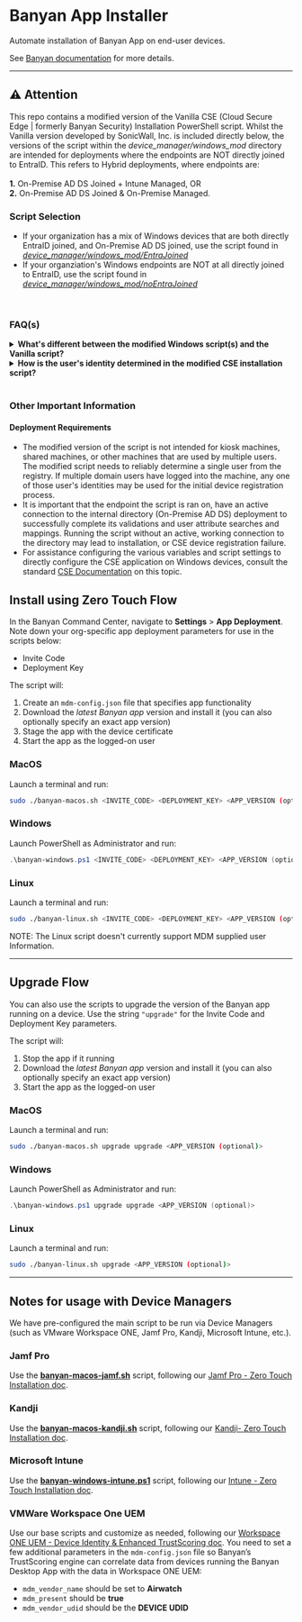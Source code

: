 # Banyan App Installer

Automate installation of Banyan App on end-user devices.

See [Banyan documentation](https://docs.banyansecurity.io/docs/feature-guides/manage-users-and-devices/device-managers/distribute-desktopapp/) for more details.

---

## ⚠️ Attention

This repo contains a modified version of the Vanilla CSE (Cloud Secure Edge | formerly Banyan Security) Installation PowerShell script. Whilst the Vanilla version developed by SonicWall, Inc. is included directly below, the versions of the script within the _device_manager/windows_mod_ directory are intended for deployments where the endpoints are NOT directly joined to EntraID. This refers to Hybrid deployments, where endpoints are: <br>
<br>
**1.** On-Premise AD DS Joined + Intune Managed, OR<br>
**2.** On-Premise AD DS Joined & On-Premise Managed.

### Script Selection

* If your organization has a mix of Windows devices that are both directly EntraID joined, and On-Premise AD DS joined, use the script found in [_device_manager/windows_mod/EntraJoined_](device_manager/windows_mod/EntraJoined/banyan-windows-intune_with_AD_search_with-Entra-Join.ps1)
* If your organziation's Windows endpoints are NOT at all directly joined to EntraID, use the script found in [_device_manager/windows_mod/noEntraJoined_](device_manager/windows_mod/noEntraJoined/banyan-windows-intune_with_AD_search-without-Entra-Join.ps1)

<br>

### FAQ(s)

<details>
  <summary><strong>What's different between the modified Windows script(s) and the Vanilla script?</strong></summary>
<br>The original version of the CSE installation script for Windows devices was primarily intended for Intune managed endpoints that are also joined to EntraID. Whilst it is still possible to use that script for endpoints that are not joined to EntraID, as presently written, it will only work if you use the STAGED USER, alternative deployment scenario described in the [CSE%20Documentation](https://docs.banyansecurity.io/docs/manage-users-and-devices/device-managers/distribute-desktopapp/#staged-user-and-zero-touch-installation). This can lead to an undesriable behaviour for some organizations where each of their Windows endpoints known to CSE via the script device registration process are associated to a placeholder user in the CSE Command Center, shown as _Staged User_.

The modified version of the script remedies this by searching for the user's identity from other sources.<br><br>
</details>


<details>
  <summary><strong>How is the user's identity determined in the modified CSE installation script?</strong></summary>
<br>The modified scripts attempt to use a different registry key than is used in the vanilla version. The registry key should be available in any Windows machine that is joined to an on-premise AD DS deployment.

The script will both, fetch, and compare the identity retreived from the registry against the AD DS directory. In the event the identity matches, the determined identity, the user's UPN (User Principal Name) will be used to register the endpoint with CSE. For this to work correctly, the user's UPN and primary email address, IE: their _mail_ attribute, should have identical values. If the user's _UPN_ and _mail_ attribues have different values, the script can fallback to the UPN retreived from the registry. This occurance is seen in organizations where they have implemented a .local domain internally, but a .com, .net, .org, etc... domain externally.

**Note:** Since .local domains are invalid in most cloud IdPs (Identity Providers), such as EntraID, Okta, OneLogin, Duo, etc..., further modification of the script will be necessary to omit the _UPN_ and use the user's _mail_ attribute instead.<br><br>
</details>
<br>

### Other Important Information
#### Deployment Requirements
* The modified version of the script is not intended for kiosk machines, shared machines, or other machines that are used by multiple users. The modified script needs to reliably determine a single user from the registry. If multiple domain users have logged into the machine, any one of those user's identities may be used for the initial device registration process.
* It is important that the endpoint the script is ran on, have an active connection to the internal directory (On-Premise AD DS) deployment to successfully complete its validations and user attribute searches and mappings. Running the script without an active, working connection to the directory may lead to installation, or CSE device registration failure.
* For assistance configuring the various variables and script settings to directly configure the CSE application on Windows devices, consult the standard [CSE Documentation](https://docs.banyansecurity.io/docs/manage-users-and-devices/device-managers/distribute-desktopapp/) on this topic.


## Install using Zero Touch Flow

In the Banyan Command Center, navigate to **Settings** > **App Deployment**. Note down your org-specific app deployment parameters for use in the scripts below:
- Invite Code
- Deployment Key

The script will:
1. Create an `mdm-config.json` file that specifies app functionality
2. Download the *latest Banyan app* version and install it (you can also optionally specify an exact app version)
3. Stage the app with the device certificate
4. Start the app as the logged-on user


### MacOS

Launch a terminal and run:

```bash
sudo ./banyan-macos.sh <INVITE_CODE> <DEPLOYMENT_KEY> <APP_VERSION (optional)>
```

### Windows

Launch PowerShell as Administrator and run:

```powershell
.\banyan-windows.ps1 <INVITE_CODE> <DEPLOYMENT_KEY> <APP_VERSION (optional)>
```

### Linux

Launch a terminal and run:

```bash
sudo ./banyan-linux.sh <INVITE_CODE> <DEPLOYMENT_KEY> <APP_VERSION (optional)>
```
NOTE: The Linux script doesn't currently support MDM supplied user Information.

---

## Upgrade Flow

You can also use the scripts to upgrade the version of the Banyan app running on a device. Use the string `"upgrade"` for the Invite Code and Deployment Key parameters.

The script will:
1. Stop the app if it running
2. Download the *latest Banyan app* version and install it (you can also optionally specify an exact app version)
3. Start the app as the logged-on user


### MacOS

Launch a terminal and run:

```bash
sudo ./banyan-macos.sh upgrade upgrade <APP_VERSION (optional)>
```

### Windows

Launch PowerShell as Administrator and run:

```powershell
.\banyan-windows.ps1 upgrade upgrade <APP_VERSION (optional)>
```

### Linux

Launch a terminal and run:

```bash
sudo ./banyan-linux.sh upgrade <APP_VERSION (optional)>
```

---

## Notes for usage with Device Managers

We have pre-configured the main script to be run via Device Managers (such as VMware Workspace ONE, Jamf Pro, Kandji, Microsoft Intune, etc.).

### Jamf Pro

Use the [**banyan-macos-jamf.sh**](device_manager/banyan-macos-jamf.sh) script, following our [Jamf Pro - Zero Touch Installation doc](https://docs.banyansecurity.io/docs/feature-guides/manage-users-and-devices/device-managers/jamf-pro-zero-touch/).


### Kandji

Use the [**banyan-macos-kandji.sh**](device_manager/banyan-macos-kandji.sh) script, following our [Kandji- Zero Touch Installation doc](https://docs.banyansecurity.io/docs/feature-guides/manage-users-and-devices/device-managers/kandji-zero-touch/).


### Microsoft Intune

Use the [**banyan-windows-intune.ps1**](device_manager/banyan-windows-intune.ps1) script, following our [Intune - Zero Touch Installation doc](https://docs.banyansecurity.io/docs/feature-guides/manage-users-and-devices/device-managers/intune-zero-touch/).


### VMWare Workspace One UEM

Use our base scripts and customize as needed, following our [Workspace ONE UEM - Device Identity & Enhanced TrustScoring doc](https://docs.banyanops.com/docs/feature-guides/manage-users-and-devices/device-managers/workspace-one-cert-api/#wsone). You need to set a few additional parameters in the `mdm-config.json` file so Banyan’s TrustScoring engine can correlate data from devices running the Banyan Desktop App with the data in Workspace ONE UEM:

- `mdm_vendor_name` should be set to **Airwatch**
- `mdm_present` should be **true**
- `mdm_vendor_udid` should be the **DEVICE UDID**



